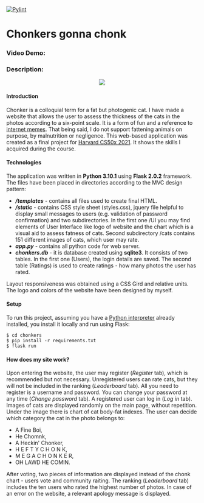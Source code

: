 [![Pylint](https://github.com/J-emi/Chonkers/actions/workflows/pylint.yml/badge.svg)](https://github.com/J-emi/Chonkers/actions/workflows/pylint.yml)
# Chonkers gonna chonk
### Video Demo:  <URL HERE>
### Description:

<p align="center"> <img src="https://i.imgur.com/YftE9Vo.png"> </p>
  
#### Introduction
Chonker is a colloquial term for a fat but photogenic cat. I have made a website that allows the user to assess the thickness of the cats in the photos according to a six-point scale. It is a form of fun and a reference to [internet memes](https://knowyourmeme.com/memes/chonk-oh-lawd-he-comin). That being said, I do not support fattening animals on purpose, by malnutrition or negligence. This web-based application was created as a final project for [Harvard CS50x 2021](https://cs50.harvard.edu/x/2021). It shows the skills I acquired during the course.


#### Technologies
The application was written in **Python 3.10.1** using **Flask 2.0.2** framework. The files have been placed in directories according to the MVC design pattern:

 * ***/templates*** - contains all files used to create final HTML.
 * ***/static*** - contains CSS style sheet (styles.css), jquery file helpful to display small messages to users (e.g. validation of password confirmation) and two subdirectories. In the first one /UI you may find elements of User Interface like logo of website and the chart which is a visual aid to assess fatness of cats. Second subdirectory /cats contains 151 different images of cats, which user may rate.
 * ***app.py*** - contains all python code for web server.
 * ***chonkers.db*** - it is database created using **sqlite3**. It consists of two tables. In the first one (Users), the login details are saved. The second table (Ratings) is used to create ratings - how many photos the user has rated.

 Layout responsiveness was obtained using a CSS Gird and relative units. The logo and colors of the website have been designed by myself. 

  
 #### Setup
To run this project, assuming you have a [Python interpreter](https://www.python.org/downloads/) already installed, you install it locally and run using Flask:
```
$ cd chonkers
$ pip install -r requirements.txt
$ flask run
```
 
 #### How does my site work?
Upon entering the website, the user may register (*Register* tab), which is recommended but not necessary. Unregistered users can rate cats, but they will not be included in the ranking (*Leaderboard* tab). All you need to register is a username and password. You can change your password at any time (*Change password* tab). A registered user can log in (*Log in* tab). Images of cats are displayed randomly on the main page, without repetition. Under the image there is chart of cat body-fat indexes. The user can decide which category the cat in the photo belongs to:
 - A Fine Boi, 
 - He Chomnk,
 - A Heckin' Chonker,
 - H E F T Y C H O N K, 
 - M E G A C H O N K E R,
 - OH LAWD HE COMIN. 

 After voting, two pieces of information are displayed instead of the chonk chart - users vote and community raiting. The ranking (*Leaderboard* tab) includes the ten users who rated the highest number of photos. In case of an error on the website, a relevant apology message is displayed.

